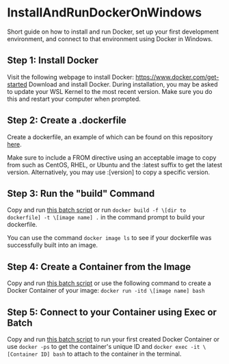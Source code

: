 # InstallAndRunDockerOnWindows
Short guide on how to install and run Docker, set up your first development environment, and connect to that environment using Docker in Windows.

## Step 1: Install Docker
Visit the following webpage to install Docker: https://www.docker.com/get-started
Download and install Docker. During installation, you may be asked to update your WSL Kernel to the most recent version. Make sure you do this and restart your computer when prompted.

## Step 2: Create a .dockerfile
Create a dockerfile, an example of which can be found on this repository [here](https://github.com/parsrnet/InstallAndRunDockerOnWindows/blob/main/Dockerfile).

Make sure to include a FROM directive using an acceptable image to copy from such as CentOS, RHEL, or Ubuntu and the :latest suffix to get the latest version. Alternatively, you may use :\[version] to copy a specific version.

## Step 3: Run the "build" Command
Copy and run [this batch script](https://github.com/parsrnet/InstallAndRunDockerOnWindows/blob/main/build.bat) or run `docker build -f \[dir to dockerfile] -t \[image name] .` in the command prompt to build your dockerfile.

You can use the command `docker image ls` to see if your dockerfile was successfully built into an image.

## Step 4: Create a Container from the Image
Copy and run [this batch script](https://github.com/parsrnet/InstallAndRunDockerOnWindows/blob/main/spinup.bat) or use the following command to create a Docker Container of your image: `docker run -itd \[image name] bash`

## Step 5: Connect to your Container using Exec or Batch
Copy and run [this batch script](https://github.com/parsrnet/InstallAndRunDockerOnWindows/blob/main/attach.bat) to run your first created Docker Container or use `docker -ps` to get the container's unique ID and `docker exec -it \[Container ID] bash` to attach to the container in the terminal.
